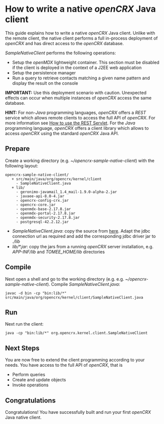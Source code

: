 # How to write a native _openCRX_ Java client #

This guide explains how to write a native _openCRX_ Java client. Unlike with the remote client,
the native client performs a full in-process deployment of _openCRX_ and has direct access
to the _openCRX_ database.

_SampleNativeClient_ performs the following operations:

* Setup the _openMDX_ lightweight container. This section must be disabled if the client is deployed in the
  context of a J2EE web application
* Setup the persistence manager
* Run a query to retrieve contacts matching a given name pattern and display the result on the console

__IMPORTANT:__ Use this deployment scenario with caution. Unexpected effects can occur when
multiple instances of _openCRX_ access the same database.

__HINT:__ For non-_Java_ programming languages, _openCRX_ offers a _REST_ service which allows remote clients to 
access the full API of _openCRX_. For more information see [How to use the REST Servlet](Sdk/Rest.md). 
For the _Java_ programming language, _openCRX_ offers a client library which allows to access _openCRX_  using 
the standard _openCRX_ Java API.

## Prepare ##

Create a working directory (e.g. _~/opencrx-sample-native-client_) with the following layout:

```
opencrx-sample-native-client/
   + src/main/java/org/opencrx/kernel/client
     - SampleNativeClient.java
   + lib/
     - geronimo-javamail_1.4_mail-1.9.0-alpha-2.jar
     - javaee-api-8.0-4.jar
     - opencrx-config-crx.jar
     - opencrx-core.jar
     - openmdx-base-2.17.8.jar
     - openmdx-portal-2.17.8.jar
     - openmdx-security-2.17.8.jar
     - postgresql-42.2.12.jar
```

* _SampleNativeClient.java_: copy the source from [here](https://github.com/opencrx/opencrx/tree/master/core/src/test/java/org/opencrx/kernel/client/). Adapt
  the jdbc connection url as required and add the corresponding jdbc driver jar to _./lib_
* _lib/*.jar_: copy the jars from a running _openCRX_ server installation, e.g. _APP-INF/lib_ and _TOMEE\_HOME/lib_ directories

## Compile ##

Next open a shell and go to the working directory (e.g. e.g. _~/opencrx-sample-native-client_). Compile
_SampleNativeClient.java_:

```
javac -d bin -cp "bin:lib/*" src/main/java/org/opencrx/kernel/client/SampleNativeClient.java
```

## Run ##
Next run the client:

```
java -cp "bin:lib/*" org.opencrx.kernel.client.SampleNativeClient
```

## Next Steps ##
You are now free to extend the client programming according to your needs. You have access to the
full API of _openCRX_, that is

* Perform queries
* Create and update objects
* Invoke operations

## Congratulations ##
Congratulations! You have successfully built and run your first _openCRX_ Java native client.
